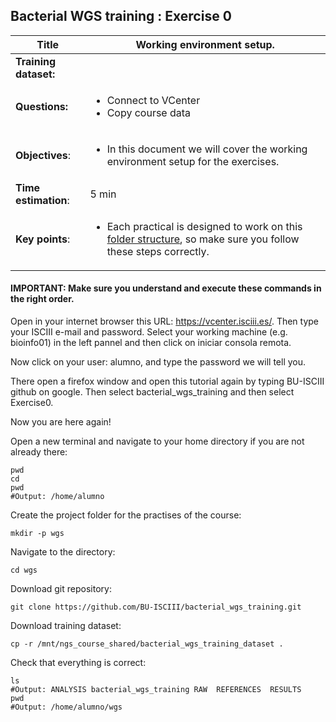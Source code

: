 ## Bacterial WGS training : Exercise 0

<div class="tables-start"></div>

|**Title**| Working environment setup.|
|---------|-------------------------------------------|
|**Training dataset:**|
|**Questions:**| <ul><li> Connect to VCenter</li><li>Copy course data</li></ul>|
|**Objectives**:|<ul><li>In this document we will cover the working environment setup for the exercises.</li></ul>|
|**Time estimation**:| 5 min |
|**Key points**:|<ul><li>Each practical is designed to work on this [folder structure](#final-folder-structure), so make sure you follow these steps correctly.</li></ul>|

<div class="tables-end"></div>

#### IMPORTANT: Make sure you understand and execute these commands in the right order.

Open in your internet browser this URL: https://vcenter.isciii.es/. Then type your ISCIII e-mail and password. Select your working machine (e.g. bioinfo01) in the left pannel and then click on iniciar consola remota.

Now click on your user: alumno, and type the password we will tell you.

There open a firefox window and open this tutorial again by typing BU-ISCIII github on google. Then select bacterial_wgs_training and then select Exercise0.

Now you are here again!

Open a new terminal and navigate to your home directory if you are not already there:

```
pwd
cd
pwd
#Output: /home/alumno
```

Create the project folder for the practises of the course:

```
mkdir -p wgs
```

Navigate to the directory:

```
cd wgs
```

Download git repository:

```
git clone https://github.com/BU-ISCIII/bacterial_wgs_training.git
```

Download training dataset:

```
cp -r /mnt/ngs_course_shared/bacterial_wgs_training_dataset .
```

Check that everything is correct:

```
ls
#Output: ANALYSIS bacterial_wgs_training RAW  REFERENCES  RESULTS
pwd
#Output: /home/alumno/wgs
```
